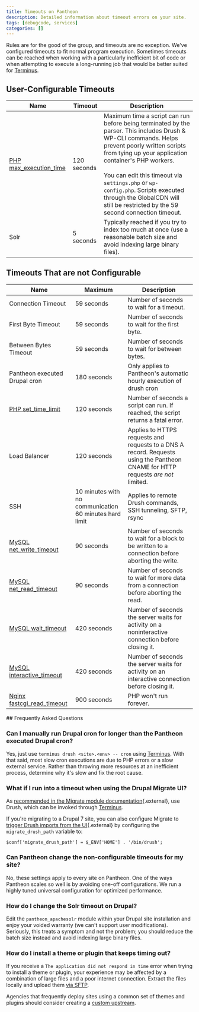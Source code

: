 ```yaml
---
title: Timeouts on Pantheon
description: Detailed information about timeout errors on your site.
tags: [debugcode, services]
categories: []
---
```

Rules are for the good of the group, and timeouts are no exception. We've configured timeouts to fit normal program execution. Sometimes timeouts can be reached when working with a particularly inefficient bit of code or when attempting to execute a long-running job that would be better suited for [Terminus](/docs/terminus/).


## User-Configurable Timeouts


<table class=table>
<thead>
		<tr>
			<th>Name</th>
			<th>Timeout</th>
			<th>Description</th>
		</tr>
	</thead><tbody>
  <tr>
    <td><a href="https://secure.php.net/manual/en/info.configuration.php#ini.max-execution-time">PHP max_execution_time</a></td>
    <td>120 seconds</td>
    <td>Maximum time a script can run before being terminated by the parser. This includes Drush & WP-CLI commands. Helps prevent poorly written scripts from tying up your application container's PHP workers.
    <br/><br/>
     You can edit this timeout via <code>settings.php</code> or <code>wp-config.php</code>. Scripts executed through the GlobalCDN will still be restricted by the 59 second connection timeout.</td>
  </tr>
  <tr>
    <td>Solr</td>
    <td>5 seconds</td>
    <td>Typically reached if you try to index too much at once (use a reasonable batch size and avoid indexing large binary files).</td>
  </tr>
</table>

## Timeouts That are not Configurable

<table class=table>
<thead>
		<tr>
			<th>Name</th>
			<th>Maximum</th>
			<th>Description</th>
		</tr>
	</thead>
	<tbody>
		<tr>
			<td>Connection Timeout</td>
			<td>59 seconds</td>
			<td>Number of seconds to wait for a timeout.</td>
		</tr>
		<tr>
			<td>First Byte Timeout</td>
			<td>59 seconds</td>
			<td>Number of seconds to wait for the first byte.</td>
		</tr>
		<tr>
			<td>Between Bytes Timeout</td>
			<td>59 seconds</td>
			<td>Number of seconds to wait for between bytes.</td>
		</tr>
		<tr>
			<td>Pantheon executed Drupal cron</td>
			<td>180 seconds</td>
			<td>Only applies to Pantheon's automatic hourly execution of drush cron</td>
		</tr>
		<tr>
			<td><a href="https://secure.php.net/manual/en/function.set-time-limit.php">PHP set_time_limit</a></td>
			<td>120 seconds</td>
			<td>Number of seconds a script can run. If reached, the script returns a fatal error.</td>
		</tr>
		<tr>
			<td>Load Balancer</td>
			<td>120 seconds</td>
			<td>Applies to HTTPS requests and requests to a DNS A record.
			Requests using the Pantheon CNAME for HTTP requests <em>are not</em> limited.</td>
		</tr>
		<tr>
			<td>SSH</td>
			<td>10 minutes with no communication<br>
			60 minutes hard limit</td>
			<td>Applies to remote Drush commands, SSH tunneling, SFTP, rsync</td>
		</tr>
		<tr>
			<td><a href="https://dev.mysql.com/doc/refman/5.5/en/server-system-variables.html#sysvar_net_write_timeout">MySQL net_write_timeout</a></td>
			<td>90 seconds</td>
			<td>Number of seconds to wait for a block to be written to a connection before aborting the write.</td>
		</tr>
		<tr>
			<td><a href="https://dev.mysql.com/doc/refman/5.5/en/server-system-variables.html#sysvar_net_read_timeout">MySQL net_read_timeout</a></td>
			<td>90 seconds</td>
			<td>Number of seconds to wait for more data from a connection before aborting the read.</td>
		</tr>
		<tr>
			<td><a href="https://dev.mysql.com/doc/refman/5.5/en/server-system-variables.html#sysvar_wait_timeout">MySQL wait_timeout</a></td>
			<td>420 seconds</td>
			<td>Number of seconds the server waits for activity on a noninteractive connection before closing it.</td>
		</tr>
		<tr>
			<td><a href="https://dev.mysql.com/doc/refman/5.5/en/server-system-variables.html#sysvar_interactive_timeout">MySQL interactive_timeout</a></td>
			<td>420 seconds</td>
			<td>Number of seconds the server waits for activity on an interactive connection before closing it.</td>
		</tr>
		<tr>
			<td><a href="https://nginx.org/en/docs/http/ngx_http_fastcgi_module.html#fastcgi_read_timeout">Nginx fastcgi_read_timeout</a></td>
			<td>900 seconds</td>
			<td>PHP won't run forever.</td>
		</tr>
	</tbody>
</table>
## Frequently Asked Questions

### Can I manually run Drupal cron for longer than the Pantheon executed Drupal cron?

Yes, just use `terminus drush <site>.<env> -- cron` using [Terminus](/docs/terminus/). With that said, most slow cron executions are due to PHP errors or a slow external service. Rather than throwing more resources at an inefficient process, determine why it's slow and fix the root cause.

### What if I run into a timeout when using the Drupal Migrate UI?

As [recommended in the Migrate module documentation](https://www.drupal.org/node/1806824){.external}, use Drush, which can be invoked through [Terminus](/docs/terminus/).

If you're migrating to a Drupal 7 site, you can also configure Migrate to [trigger Drush imports from the UI](https://www.drupal.org/node/1958170){.external} by configuring the `migrate_drush_path` variable to:

```
$conf['migrate_drush_path'] = $_ENV['HOME'] . '/bin/drush';
```

### Can Pantheon change the non-configurable timeouts for my site?

No, these settings apply to every site on Pantheon. One of the ways Pantheon scales so well is by avoiding one-off configurations. We run a highly tuned universal configuration for optimized performance.


### How do I change the Solr timeout on Drupal?

Edit the `pantheon_apachesolr` module within your Drupal site installation and enjoy your voided warranty (we can't support user modifications). Seriously, this treats a symptom and not the problem; you should reduce the batch size instead and avoid indexing large binary files.

### How do I install a theme or plugin that keeps timing out?

If you receive a `The application did not respond in time` error when trying to install a theme or plugin, your experience may be affected by a combination of large files and a poor internet connection. Extract the files locally and upload them [via SFTP](/docs/rsync-and-sftp/).

Agencies that frequently deploy sites using a common set of themes and plugins should consider creating a [custom upstream](/docs/custom-upstream/).
